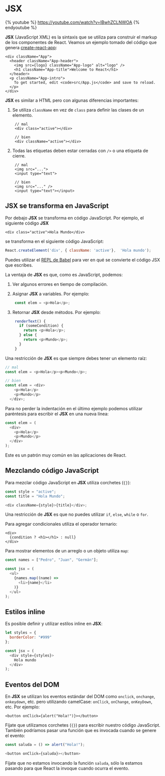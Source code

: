 # JSX

{% youtube %} https://youtube.com/watch?v=IBwhZCLNWOA {% endyoutube %}

 **JSX** \(JavaScript XML\) es la sintaxis que se utiliza para construir el markup de los componentes de React. Veamos un ejemplo tomado del código que genera [create-react-app](https://github.com/facebookincubator/create-react-app):

```markup
<div className="App">
  <header className="App-header">
    <img src={logo} className="App-logo" alt="logo" />
    <h1 className="App-title">Welcome to React</h1>
  </header>
  <p className="App-intro">
    To get started, edit <code>src/App.js</code> and save to reload.
  </p>
</div>
```

**JSX** es similar a HTML pero con algunas diferencias importantes:

1. Se utiliza `className` en vez de `class` para definir las clases de un elemento.

   ```markup
    // mal
    <div class="active"></div>

    // bien
    <div className="active"></div>
   ```

2. Todas las etiquetas deben estar cerradas con `/>` o una etiqueta de cierre.

   ```markup
    // mal
    <img src="...">
    <input type="text">

    // bien
    <img src="..." />
    <input type="text"></input>
   ```

## JSX se transforma en JavaScript

Por debajo **JSX** se transforma en código JavaScript. Por ejemplo, el siguiente código **JSX**

```markup
<div class="active">Hola Mundo</div>
```

se transforma en el siguiente código JavaScript:

```javascript
React.createElement('div', { className: 'active'},  'Hola mundo');
```

Puedes utilizar el [REPL de Babel](http://babeljs.io/repl/#?babili=false&browsers=&build=&builtIns=false&code_lz=DwEwlgbgBAxgNgQwM5ILwCIEwC6QKboB8AEgPaJQCyArgHYinAD04EhQA&debug=false&circleciRepo=&evaluate=true&lineWrap=false&presets=latest%2Creact%2Cstage-2&prettier=false&targets=&version=6.26.0) para ver en qué se convierte el código JSX que escribes.

La ventaja de **JSX** es que, como es JavaScript, podemos:

1. Ver algunos errores en tiempo de compilación.
2. Asignar **JSX** a variables. Por ejemplo:

   ```javascript
    const elem = <p>Hola</p>;
   ```

3. Retornar **JSX** desde métodos. Por ejemplo:

   ```javascript
    renderText() {
      if (someCondition) {
        return <p>Hola</p>;
      } else {
        return <p>Mundo</p>;
      }
    }
   ```

Una restricción de **JSX** es que siempre debes tener un elemento raíz:

```javascript
// mal
const elem = <p>Hola</p><p>Mundo</p>;

// bien
const elem = <div>
    <p>Hola</p>
    <p>Mundo</p>
  </div>;
```

Para no perder la indentación en el último ejemplo podemos utilizar paréntesis para escribir el **JSX** en una nueva línea:

```javascript
const elem = (
  <div>
    <p>Hola</p>
    <p>Mundo</p>
  </div>
);
```

Este es un patrón muy común en las aplicaciones de React.

## Mezclando código JavaScript

Para mezclar código JavaScript en **JSX** utiliza corchetes \(`{}`\):

```javascript
const style = "active";
const title = "Hola Mundo";

<div className={style}>{title}</div>;
```

Una restricción de **JSX** es que no puedes utilizar `if`, `else`, `while` o `for`.

Para agregar condicionales utiliza el operador ternario:

```markup
<div>
  {condition ? <h1></h1> : null}
</div>
```

Para mostrar elementos de un arreglo o un objeto utiliza `map`:

```javascript
const names = ["Pedro", "Juan", "Germán"];

const jsx = (
  <ul>
    {names.map((name) =>
      <li>{name}</li>
    )}
  </ul>
);
```

## Estilos inline

Es posible definir y utilizar estilos inline en **JSX**:

```javascript
let styles = {
  borderColor: "#999"
};

const jsx = (
  <div style={styles}>
    Hola mundo
  </div>
);
```

## Eventos del DOM

En **JSX** se utilizan los eventos estándar del DOM como `onclick`, `onchange`, `onkeydown`, etc. pero utilizando camelCase: `onClick`, `onChange`, `onKeyDown`, etc. Por ejemplo:

```markup
<button onClick={alert("Hola!")}></button>
```

Fíjate que utilizamos corchetes \(`{}`\) para escribir nuestro código JavaScript. También podríamos pasar una función que es invocada cuando se genere el evento:

```javascript
const saluda = () => alert("Hola!");

<button onClick={saluda}></button>
```

Fíjate que no estamos invocando la función `saluda`, sólo la estamos pasando para que React la invoque cuando ocurra el evento.
